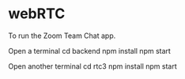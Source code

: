 # webRTC

To run the Zoom Team Chat app. 

Open a terminal
cd backend
npm install
npm start

Open another terminal
cd rtc3
npm install
npm start
